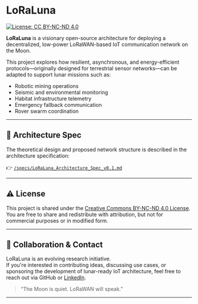 # LoRaLuna

[![License: CC BY-NC-ND 4.0](https://licensebuttons.net/l/by-nc-nd/4.0/88x31.png)](https://creativecommons.org/licenses/by-nc-nd/4.0/)

**LoRaLuna** is a visionary open-source architecture for deploying a decentralized, low-power LoRaWAN-based IoT communication network on the Moon.

This project explores how resilient, asynchronous, and energy-efficient protocols—originally designed for terrestrial sensor networks—can be adapted to support lunar missions such as:

- Robotic mining operations  
- Seismic and environmental monitoring  
- Habitat infrastructure telemetry  
- Emergency fallback communication  
- Rover swarm coordination

---

## 📄 Architecture Spec

The theoretical design and proposed network structure is described in the architecture specification:

👉 [`/specs/LoRaLuna_Architecture_Spec_v0.1.md`](./specs/LoRaLuna_Architecture_Spec_v0.1.md)

---

## ⚠️ License

This project is shared under the [Creative Commons BY-NC-ND 4.0 License](https://creativecommons.org/licenses/by-nc-nd/4.0/).  
You are free to share and redistribute with attribution, but not for commercial purposes or in modified form.

---

## 🤝 Collaboration & Contact

LoRaLuna is an evolving research initiative.  
If you're interested in contributing ideas, discussing use cases, or sponsoring the development of lunar-ready IoT architecture, feel free to reach out via GitHub or [LinkedIn](https://www.linkedin.com).

> “The Moon is quiet. LoRaWAN will speak.”

---

<!-- Optional banner image -->
<!-- ![LoRaLuna Concept Art](./assets/banner.png) -->
